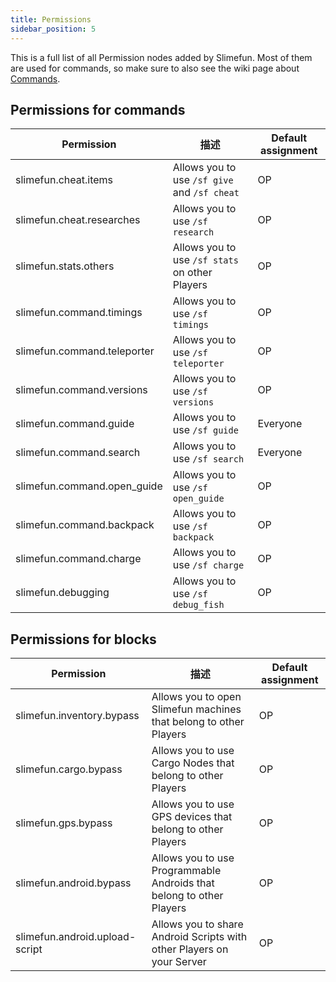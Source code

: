 ```yaml
---
title: Permissions
sidebar_position: 5
---
```


This is a full list of all Permission nodes added by Slimefun. Most of them are used for commands, so make sure to also see the wiki page about [Commands](Commands).

## Permissions for commands

| Permission                  | 描述                                             | Default assignment |
| --------------------------- | ---------------------------------------------- | ------------------ |
| slimefun.cheat.items        | Allows you to use `/sf give` and `/sf cheat`   | OP                 |
| slimefun.cheat.researches   | Allows you to use `/sf research`               | OP                 |
| slimefun.stats.others       | Allows you to use `/sf stats` on other Players | OP                 |
| slimefun.command.timings    | Allows you to use `/sf timings`                | OP                 |
| slimefun.command.teleporter | Allows you to use `/sf teleporter`             | OP                 |
| slimefun.command.versions   | Allows you to use `/sf versions`               | OP                 |
| slimefun.command.guide      | Allows you to use `/sf guide`                  | Everyone           |
| slimefun.command.search     | Allows you to use `/sf search`                 | Everyone           |
| slimefun.command.open_guide | Allows you to use `/sf open_guide`             | OP                 |
| slimefun.command.backpack   | Allows you to use `/sf backpack`               | OP                 |
| slimefun.command.charge     | Allows you to use `/sf charge`                 | OP                 |
| slimefun.debugging          | Allows you to use `/sf debug_fish`             | OP                 |

## Permissions for blocks

| Permission                     | 描述                                                                    | Default assignment |
| ------------------------------ | --------------------------------------------------------------------- | ------------------ |
| slimefun.inventory.bypass      | Allows you to open Slimefun machines that belong to other Players     | OP                 |
| slimefun.cargo.bypass          | Allows you to use Cargo Nodes that belong to other Players            | OP                 |
| slimefun.gps.bypass            | Allows you to use GPS devices that belong to other Players            | OP                 |
| slimefun.android.bypass        | Allows you to use Programmable Androids that belong to other Players  | OP                 |
| slimefun.android.upload-script | Allows you to share Android Scripts with other Players on your Server | OP                 |
